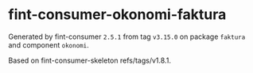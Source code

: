 # fint-consumer-okonomi-faktura

Generated by fint-consumer `2.5.1` from tag `v3.15.0` on package `faktura` and component `okonomi`.

Based on fint-consumer-skeleton refs/tags/v1.8.1.
